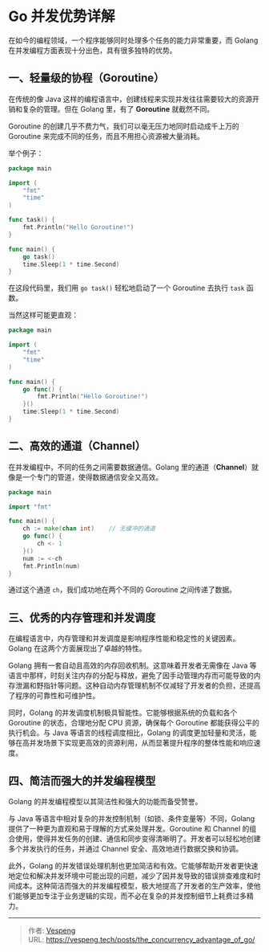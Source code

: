 # Go 并发优势详解


在如今的编程领域，一个程序能够同时处理多个任务的能力非常重要，而 Golang 在并发编程方面表现十分出色，具有很多独特的优势。
<!--more-->
## 一、轻量级的协程（Goroutine）

在传统的像 Java 这样的编程语言中，创建线程来实现并发往往需要较大的资源开销和复杂的管理。但在 Golang 里，有了 **Goroutine** 就截然不同。

Goroutine 的创建几乎不费力气，我们可以毫无压力地同时启动成千上万的 Goroutine 来完成不同的任务，而且不用担心资源被大量消耗。

举个例子：

```go {data-open=true}
package main

import (
    "fmt"
    "time"
)

func task() {
    fmt.Println("Hello Goroutine!")
}

func main() {
    go task()
    time.Sleep(1 * time.Second)
}
```

在这段代码里，我们用 `go task()` 轻松地启动了一个 Goroutine 去执行 `task` 函数。

当然这样可能更直观：

```go {data-open=true}
package main

import (
    "fmt"
    "time"
)

func main() {
    go func() {
        fmt.Println("Hello Goroutine!")
    }()
    time.Sleep(1 * time.Second)
}
```

## 二、高效的通道（Channel）

在并发编程中，不同的任务之间需要数据通信。Golang 里的通道（**Channel**）就像是一个专门的管道，使得数据通信安全又高效。

```go {data-open=true}
package main

import "fmt"

func main() {
    ch := make(chan int)    // 无缓冲的通道
    go func() {
        ch <- 1
    }()
    num := <-ch
    fmt.Println(num)
}
```

通过这个通道 `ch`，我们成功地在两个不同的 Goroutine 之间传递了数据。

## 三、优秀的内存管理和并发调度

在编程语言中，内存管理和并发调度是影响程序性能和稳定性的关键因素。Golang 在这两个方面展现出了卓越的特性。

Golang 拥有一套自动且高效的内存回收机制。这意味着开发者无需像在 Java 等语言中那样，时刻关注内存的分配与释放，避免了因手动管理内存而可能导致的内存泄漏和野指针等问题。这种自动内存管理机制不仅减轻了开发者的负担，还提高了程序的可靠性和可维护性。

同时，Golang 的并发调度机制极具智能性。它能够根据系统的负载和各个 Goroutine 的状态，合理地分配 CPU 资源，确保每个 Goroutine 都能获得公平的执行机会。与 Java 等语言的线程调度相比，Golang 的调度更加轻量和灵活，能够在高并发场景下实现更高效的资源利用，从而显著提升程序的整体性能和响应速度。

## 四、简洁而强大的并发编程模型

Golang 的并发编程模型以其简洁性和强大的功能而备受赞誉。

与 Java 等语言中相对复杂的并发控制机制（如锁、条件变量等）不同，Golang 提供了一种更为直观和易于理解的方式来处理并发。Goroutine 和 Channel 的组合使用，使得并发任务的创建、通信和同步变得清晰明了。开发者可以轻松地创建多个并发执行的任务，并通过 Channel 安全、高效地进行数据交换和协调。

此外，Golang 的并发错误处理机制也更加简洁和有效。它能够帮助开发者更快速地定位和解决并发环境中可能出现的问题，减少了因并发导致的错误排查难度和时间成本。这种简洁而强大的并发编程模型，极大地提高了开发者的生产效率，使他们能够更加专注于业务逻辑的实现，而不必在复杂的并发控制细节上耗费过多精力。

<!--more-->


---

> 作者: [Vespeng](https://github.com/vespeng/)  
> URL: https://vespeng.tech/posts/the_concurrency_advantage_of_go/  

